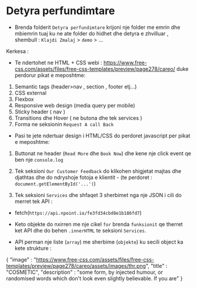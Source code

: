 # Detyra perfundimtare

- Brenda folderit `Detyra perfundimtare` krijoni nje folder me emrin dhe mbiemrin tuaj ku ne ate folder do hidhet dhe detyra e zhvilluar , shembull : `Klajdi Zmalaj` > `demo` > ...

Kerkesa :

- Te ndertohet ne HTML + CSS webi : https://www.free-css.com/assets/files/free-css-templates/preview/page278/careo/
  duke perdorur pikat e meposhtme:

1. Semantic tags (header>nav , section , footer etj...)
2. CSS external
3. Flexbox
4. Responsive web design (media query per mobile)
5. Sticky header ( nav )
6. Transitions dhe Hover ( ne butona dhe tek services )
7. Forma ne seksionin `Request A call Back`

- Pasi te jete ndertuar design i HTML/CSS do perdoret javascript per pikat e meposhtme:

1. Buttonat ne header (`Read More` dhe `Book Now`) dhe kene nje click event qe ben nje `console.log`
2. Tek seksioni `Our Customer Feedback` do klikohen shigjetat majtas dhe djathtas dhe do ndryshoje fotoja e klientit - (te perdoret : `document.getElementById('...')`)

3. Tek seksioni `Services` dhe shfaqet 3 sherbimet nga nje JSON i cili do merret tek API :

- fetch(`https://api.npoint.io/fe3fd34cbd8e1b186fd7`)

- Keto objekte do nxirren me nje cikel `for` brenda `funksionit` qe therret ket API dhe do behen `.innerHTML` te seksioni `Services`.
- API perman nje liste (`array`) me sherbime (`objekte`) ku secili object ka kete strukture :

{
"image" : "https://www.free-css.com/assets/files/free-css-templates/preview/page278/careo/assets/images/thr.png",
"title" : "COSMETIC",
"description" : "some form, by injected humour, or randomised words which don't look even slightly believable. If you are"
}
